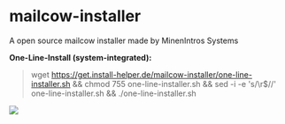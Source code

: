 # mailcow-installer

A open source mailcow installer made by MinenIntros Systems

**One-Line-Install (system-integrated):**
> wget https://get.install-helper.de/mailcow-installer/one-line-installer.sh && chmod 755 one-line-installer.sh && sed -i -e 's/\r$//' one-line-installer.sh && ./one-line-installer.sh

![](https://minenintros-storage.de/images/github/mailcow-installer/minenintro_x_mailcow.png)
